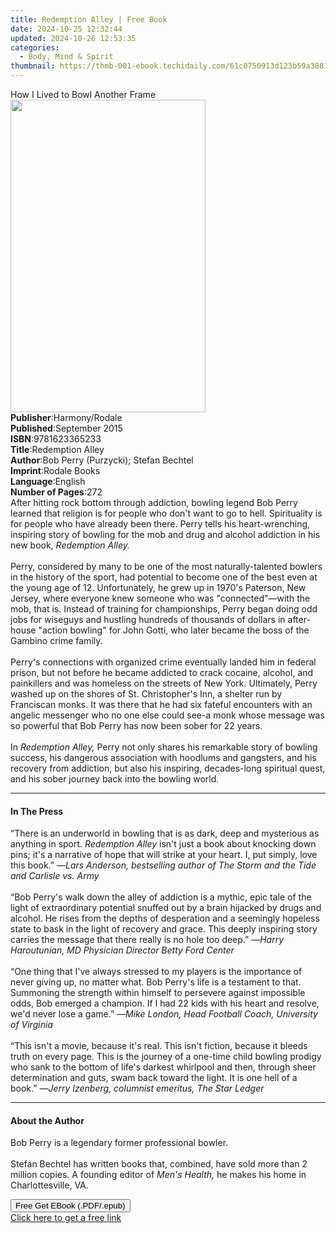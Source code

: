 ```yaml
---
title: Redemption Alley | Free Book
date: 2024-10-25 12:32:44
updated: 2024-10-26 12:53:35
categories:
  - Body, Mind & Spirit
thumbnail: https://thmb-001-ebook.techidaily.com/61c0750913d123b59a388109af3512f54df06003bba5023cc607f5df7edcffb7.jpg
---
```

<main id="book-container">
  <div class="flex flex-col">
    <div class="book-brief flex-1 py-6 px-4 sm:p-6 md:py-10 md:px-8">
      <!-- brief-->
      <div class="book-brief-main">How I Lived to Bowl Another Frame</div>
    </div>
    <div
      class="book-meta-info flex-1 grid gap-4 col-start-1 col-end-3 row-start-1 sm:mb-6 sm:grid-cols-4 lg:gap-6 lg:col-start-2 lg:row-end-6 lg:row-span-6 lg:mb-0"
    >
      <div
        class="book-meta-info-left place-content-center mt-4 p-4 text-sm leading-6 col-start-2 col-span-2 dark:text-slate-400"
      >
        <img
          class="w-full h-500 object-cover rounded-lg sm:h-255 sm:col-span-2 lg:col-span-full"
          src="https://img-001-ebook.techidaily.com/fb49e11992cd8b14507cb592d3e2f241bb63f01e6f7c966d7b0ea7b902fdb23f.jpg"
          alt=""
          width="312"
          height="500"
        />
      </div>
      <div
        class="book-meta-info-right mt-2 col-start-1 row-start-2 col-span-3 self-center"
      >
        <!-- meta data  -->
        <div class="flex flex-col px-4 md:px-8">
          <div class="flex-1">
            <strong>Publisher</strong>:<span class="px-2">Harmony/Rodale</span>
          </div>
          <div class="flex-1">
            <strong>Published</strong>:<span class="px-2">September 2015</span>
          </div>
          <div class="flex-1">
            <strong>ISBN</strong>:<span class="px-2">9781623365233</span>
          </div>
          <div class="flex-1">
            <strong>Title</strong>:<span class="px-2">Redemption Alley</span>
          </div>
          <div class="flex-1">
            <strong>Author</strong>:<span class="px-2"
              >Bob Perry (Purzycki); Stefan Bechtel</span
            >
          </div>
          <div class="flex-1">
            <strong>Imprint</strong>:<span class="px-2">Rodale Books</span>
          </div>
          <div class="flex-1">
            <strong>Language</strong>:<span class="px-2">English</span>
          </div>
          <div class="flex-1">
            <strong>Number of Pages</strong>:<span class="px-2">272</span>
          </div>
        </div>
      </div>
    </div>
    <div class="book-description flex-1 py-6 px-4 sm:p-6 md:py-10 md:px-8">
      <div class="book-description-main">
        <div accordion-content="" id="description">
          After hitting rock bottom through addiction, bowling legend Bob Perry
          learned that religion is for people who don't want to go to hell.
          Spirituality is for people who have already been there. Perry tells
          his heart-wrenching, inspiring story of bowling for the mob and drug
          and alcohol addiction in his new book, <i>Redemption Alley.</i
          ><br /><i><br /></i>Perry, considered by many to be one of the most
          naturally-talented bowlers in the history of the sport, had potential
          to become one of the best even at the young age of 12. Unfortunately,
          he grew up in 1970's Paterson, New Jersey, where everyone knew someone
          who was "connected"—with the mob, that is. Instead of training for
          championships, Perry began doing odd jobs for wiseguys and hustling
          hundreds of thousands of dollars in after-house "action bowling" for
          John Gotti, who later became the boss of the Gambino crime family.
          <br /><br />Perry's connections with organized crime eventually landed
          him in federal prison, but not before he became addicted to crack
          cocaine, alcohol, and painkillers and was homeless on the streets of
          New York. Ultimately, Perry washed up on the shores of St.
          Christopher's Inn, a shelter run by Franciscan monks. It was there
          that he had six fateful encounters with an angelic messenger who no
          one else could see-a monk whose message was so powerful that Bob Perry
          has now been sober for 22 years.<br /><br />In
          <i>Redemption Alley,</i> Perry not only shares his remarkable story of
          bowling success, his dangerous association with hoodlums and
          gangsters, and his recovery from addiction, but also his inspiring,
          decades-long spiritual quest, and his sober journey back into the
          bowling world.
        </div>
        <div class="accordion-fader"></div>
      </div>
    </div>
    <div class="book-excerpts flex-1 py-6 px-4 sm:p-6 md:py-10 md:px-8">
      <!-- excerpts-->
      <div class="book-excerpts-main">
        <hr />
        <h4 class="placeholder placeholder-heading">
          <span>In The Press</span>
        </h4>
        <p>
          “There is an underworld in bowling that is as dark, deep and
          mysterious as anything in sport. <i>Redemption Alley</i> isn't just a
          book about knocking down pins; it's a narrative of hope that will
          strike at your heart. I, put simply, love this book.” —<i
            >Lars Anderson, bestselling author of The Storm and the Tide and
            Carlisle vs. Army</i
          ><br /><br />“Bob Perry's walk down the alley of addiction is a
          mythic, epic tale of the light of extraordinary potential snuffed out
          by a brain hijacked by drugs and alcohol. He rises from the depths of
          desperation and a seemingly hopeless state to bask in the light of
          recovery and grace. This deeply inspiring story carries the message
          that there really is no hole too deep.” —<i
            >Harry Haroutunian, MD Physician Director Betty Ford Center</i
          ><br /><br />“One thing that I've always stressed to my players is the
          importance of never giving up, no matter what. Bob Perry's life is a
          testament to that. Summoning the strength within himself to persevere
          against impossible odds, Bob emerged a champion. If I had 22 kids with
          his heart and resolve, we'd never lose a game.” —<i
            >Mike London, Head Football Coach, University of Virginia</i
          ><br /><br />“This isn't a movie, because it's real. This isn't
          fiction, because it bleeds truth on every page. This is the journey of
          a one-time child bowling prodigy who sank to the bottom of life's
          darkest whirlpool and then, through sheer determination and guts, swam
          back toward the light. It is one hell of a book.” —<i
            >Jerry Izenberg, columnist emeritus, The Star Ledger</i
          >
        </p>
      </div>
    </div>
    <div class="book-about-author flex-1 py-6 px-4 sm:p-6 md:py-10 md:px-8">
      <!-- about author-->
      <div class="book-main-author-main">
        <hr />
        <h4 class="placeholder placeholder-heading">
          <span>About the Author</span>
        </h4>
        <p>
          Bob Perry is a legendary former professional bowler.
          <br /><br />Stefan Bechtel has written books that, combined, have sold
          more than 2 million copies. A founding editor of
          <i>Men's Health,</i> he makes his home in Charlottesville, VA.
        </p>
      </div>
    </div>
    <div class="book-free-get flex-1 py-6 px-4 sm:p-6 md:py-10 md:px-8">
      <button
        id="btn-free-get"
        class="bg-blue-500 hover:bg-blue-700 text-white font-bold py-2 px-4 rounded"
      >
        Free Get EBook (.PDF/.epub)
      </button>
      <div id="countdown-display" class="px-2 text-lg mt-2"></div>
      <a
        id="free-link"
        class="hidden bg-blue-500 hover:bg-blue-700 text-white font-bold py-2 px-4 rounded"
        href="https://www.ebooks.com/en-us/book/96177034/redemption-alley/bob-perry-purzycki/"
        target="_blank"
        >Click here to get a free link</a
      >
    </div>
    <script>
      let countdownTime = 0;
      let countdownInterval = null;
      document
        .getElementById('btn-free-get')
        .addEventListener('click', startCountdown);
      function startCountdown() {
        countdownTime = new Date().getTime() + 60000 * 3;
        countdownInterval = setInterval(updateCountdown, 1000);
        document.getElementById('btn-free-get').disabled = true;
        document
          .getElementById('btn-free-get')
          .classList.add('bg-gray-500', 'cursor-not-allowed');
      }
      function updateCountdown() {
        let currentTime = new Date().getTime();
        let timeLeft = countdownTime - currentTime;
        let secondsLeft = Math.floor(timeLeft / 1000);
        document.getElementById('countdown-display').innerHTML =
          `Remaining time: ${secondsLeft} seconds.`;
        if (secondsLeft <= 0) {
          clearInterval(countdownInterval);
          document.getElementById('btn-free-get').classList.add('hidden');
          document.getElementById('free-link').classList.remove('hidden');
          document.getElementById('countdown-display').innerHTML = '';
        }
      }
    </script>
  </div>
</main>

